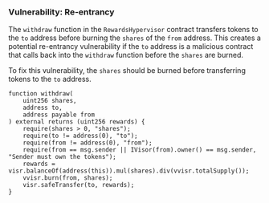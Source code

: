 

### Vulnerability: Re-entrancy

The `withdraw` function in the `RewardsHypervisor` contract transfers tokens to the `to` address before burning the `shares` of the `from` address. This creates a potential re-entrancy vulnerability if the `to` address is a malicious contract that calls back into the `withdraw` function before the `shares` are burned.

To fix this vulnerability, the `shares` should be burned before transferring tokens to the `to` address.

```Solidity 
function withdraw(
    uint256 shares,
    address to,
    address payable from
) external returns (uint256 rewards) {
    require(shares > 0, "shares");
    require(to != address(0), "to");
    require(from != address(0), "from");
    require(from == msg.sender || IVisor(from).owner() == msg.sender, "Sender must own the tokens");
    rewards = visr.balanceOf(address(this)).mul(shares).div(vvisr.totalSupply());
    vvisr.burn(from, shares);
    visr.safeTransfer(to, rewards);
}
```